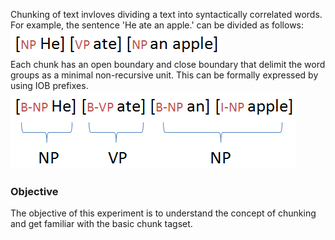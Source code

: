 Chunking of text invloves dividing a text into syntactically correlated words. For example, the sentence 'He ate an apple.' can be divided as follows:
<br/>
<img src="images/a.jpg" style="align:center">
<br/>
Each chunk has an open boundary and close boundary that delimit the word groups as a minimal non-recursive unit. This can be formally expressed by using IOB prefixes.
 <br/>
<img src="images/b.jpg" style="align:center">

### Objective

The objective of this experiment is to understand the concept of chunking and get familiar with the basic chunk tagset.